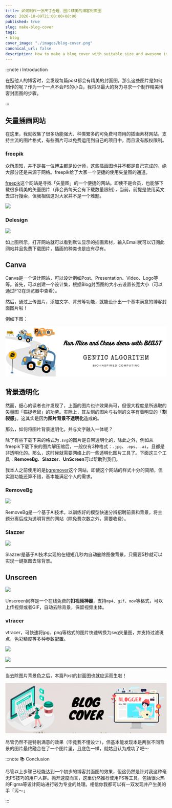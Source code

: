 ```yaml
---
title: 如何制作一张尺寸合理、图片精美的博客封面图
date: 2020-10-09T21:00:00+08:00
published: true
slug: make-blog-cover
tags:
- blog
cover_image: "./images/blog-cover.png"
canonical_url: false
description: How to make a blog cover with suitable size and awesome image?
---
```


:::note ℹ️ Introduction

在逛他人的博客时，会发现每篇post都会有精美的封面图，那么这些图片是如何制作的呢？作为一个一点不会PS的小白，我将尽最大的努力寻求一个制作精美博客封面图的步骤。

:::

<!-- more -->

## 矢量插画网站

在这里，我就收集了很多功能强大、种类繁多的可免费可商用的插画素材网站，支持主流的图片格式，有些图片可以免费运用到自己的项目中，而且没有版权限制。

### freepik

众所周知，并不是每一位博主都是设计师，这些插画图也并不都是自己完成的，绝大部分还是来源于网络。freepik给了大家一个便捷的使用矢量图的通道。

[freepik](https://www.freepik.com/)这个网站是寻找「矢量图」的一个便捷的网站。即使不是会员，也能够下载很多精美的矢量图片（非会员每天会有下载数量限制），当前，前提是使用英文去进行搜索，但我相信这对大家并不是一个难题。

![](https://i.loli.net/2021/01/07/1dyGQvucCfE5hWk.png)

### Delesign

![](https://i.loli.net/2021/01/07/Q2IfceG851jlug9.png)

如上图所示，打开网站就可以看到默认显示的插画素材，输入Email就可以订阅此网站并且免费下载图片，插画的种类也是应有尽有。

## Canva

Canva是一个设计网站，可以设计例如Post、Presentation、Video、Logo等等。首先，可以创建一个设计集，根据Blog封面图的大小去设置长宽大小（可以通过F12在浏览器中查看）。

然后，通过上传图片，添加文字、背景等功能，就能设计出一个基本满意的博客封面图片啦！

例如下图：

![](./images/mice-chase-beast.png)

## 背景透明化

然而，细心的读者也许发现了，上面的图片也许效果尚可，但很大程度是所选取的矢量图「猫捉老鼠」的功劳。实际上，其左侧的图片与右侧的文字有着明显的「**割裂感**」。这其实是因为**图片背景不透明化**造成的。

那么，如何将图片背景透明化，并与文字融入一体呢？

除了有些下载下来的格式为`.svg`的图片是自带透明化的，除此之外，例如从freepik下载下来的图片解压缩后，一般仅有3种格式：`.jpg`、`.eps`、`.ai`，且都是非透明化的。那么，这时候就需要网络上的一些透明化图片工具了。下面这三个工具：**RemoveBg**、**Slazzer**、**UnScreen**可以帮助到我们。

我本人之前使用的是[bgremover](http://www.aigei.com/bgremover)这个网站，即使这个网站的样式十分的简陋，但实测功能还算不错，基本能满足个人的需求。

### RemoveBg

![](https://i.loli.net/2021/01/07/CsE6Rz4cyJG73mX.png)

RemoveBg是一个基于AI技术，以训练好的模型快速分辨招聘前景和背景，将主题分离后成为透明背景的网站（除免费次数之外，需要收费）。

### Slazzer

![](https://i.loli.net/2021/01/07/9WxUMOGd3E5BSLT.png)

Slazzer是基于AI技术实现的在短短几秒内自动删除图像背景，只需要5秒就可以实现一键抠图去除背景。

## Unscreen

![](https://i.loli.net/2021/01/07/R8baXvCu2JyT5jf.png)

Unscreen同样是一个在线免费的**扣视频神器**，支持`mp4`、`gif`、`mov`等格式，可以上传视频或者GIF，自动去除背景，保留视频主体。

### vtracer

vtracer，可快速将jpg、png等格式的图片快速转换为svg矢量图，并支持过滤斑点、色彩精度等多种参数配置。

![](https://i.loli.net/2021/01/07/XgCukyfDqREWpBA.png)

![](https://i.loli.net/2021/01/07/ybzYXnKZeNxBI23.png)


---

当去除图片背景色之后，本篇Post的封面图也就应运而生啦！

![本篇文章的Blog封面图](./images/blog-cover.png)

尽管仍然不是特别满意的效果（毕竟我不懂设计），但基本能发现本是两张不同背景的图片最终融合在了一个图片里，且底色一样，就姑且认为成功了吧～

:::note 📚 Conclusion

尽管以上步骤已经能达到一个初步的博客封面图的效果，但这仍然是针对我这种毫无PS技巧的用户人群。抛开速度而言，这里仍然推荐使用PS等工具，包括很火热的Figma等设计网站进行较为专业的处理。相信你我都可以有一双发现并产生美的手「污～」

:::